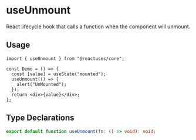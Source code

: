 # useUnmount

React lifecycle hook that calls a function when the component will unmount.

## Usage

```tsx
import { useUnmount } from "@reactuses/core";

const Demo = () => {
  const [value] = useState("mounted");
  useUnmount(() => {
    alert("UnMounted");
  });
  return <div>{value}</div>;
};
```

## Type Declarations

```ts
export default function useUnmount(fn: () => void): void;
```
